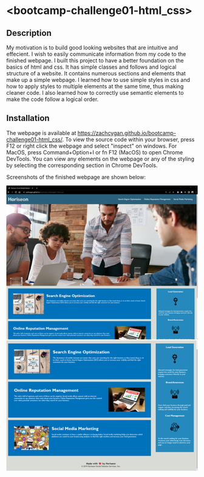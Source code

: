 # <bootcamp-challenge01-html_css>

## Description

My motivation is to build good looking websites that are intuitive and effecient. I wish to easily communicate information from my code to the finished webpage. I built this project to have a better foundation on the basics of html and css. It has simple classes and follows and logical structure of a website. It contains numerous sections and elements that make up a simple webpage. I learned how to use simple styles in css and how to apply styles to multiple elements at the same time, thus making cleaner code. I also learned how to correctly use semantic elements to make the code follow a logical order. 

## Installation

The webpage is available at https://zachcygan.github.io/bootcamp-challenge01-html_css/. To view the source code within your browser, press F12 or right click the webpage and select "inspect" on windows. For MacOS,  press Command+Option+I or fn F12 (MacOS) to open Chrome DevTools. You can view any elements on the webpage or any of the styling by selecting the corresponding section in Chrome DevTools. 

Screenshots of the finished webpage are shown below:

![screenshot of the website](assets/images/screenshot.png)
![screenshot of the website](assets/images/screenshot1.png)
    

